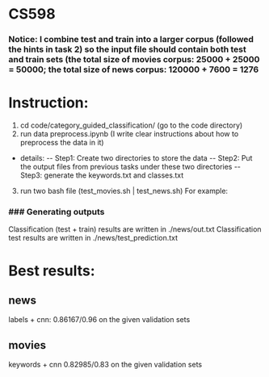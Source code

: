 # CS598 

### Notice: I combine test and train into a larger corpus (followed the hints in task 2) so the input file should contain both test and train sets (the total size of movies corpus: 25000 + 25000 = 50000; the total size of news corpus: 120000 + 7600 = 1276
# Instruction:
1. cd code/category_guided_classification/ (go to the code directory)
2. run data preprocess.ipynb (I write clear instructions about how to preprocess the data in it)
  - details:
  -- Step1: Create two directories to store the data
  -- Step2: Put the output files from previous tasks under these two directories
  -- Step3: generate the keywords.txt and classes.txt
3. run two bash file (test_movies.sh | test_news.sh)
For example: 
  ### ### Generating outputs ###
  Classification (test + train) results are written in ./news/out.txt
  Classification test results are written in ./news/test_prediction.txt


# Best results:
## news
labels + cnn: 0.86167/0.96 on the given validation sets
## movies
keywords + cnn  0.82985/0.83 on the given validation sets
